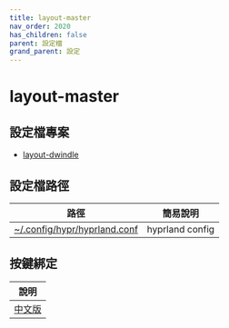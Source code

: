 ```yaml
---
title: layout-master
nav_order: 2020
has_children: false
parent: 設定檔
grand_parent: 設定
---
```



# layout-master


## 設定檔專案

* [layout-dwindle](https://github.com/samwhelp/note-about-hyprland/blob/gh-pages/_demo/config/hyprland-config/layout-master)


## 設定檔路徑

| 路徑 | 簡易說明 |
| --- | --- |
| [~/.config/hypr/hyprland.conf](https://github.com/samwhelp/note-about-hyprland/blob/gh-pages/_demo/config/hyprland-config/layout-master/hyprland.conf) | hyprland config |


## 按鍵綁定

| 說明 |
| --- |
| [中文版](https://samwhelp.github.io/note-about-hyprland/read/config/keybind.html) |
